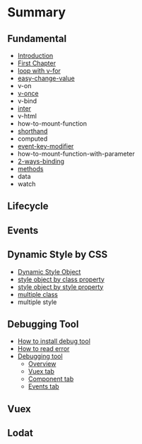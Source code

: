 # Summary

## Fundamental

* [Introduction](README.md)
* [First Chapter](chapter1.md)
* [loop with v-for](v-for.md)
* [easy-change-value](easy-change-value.md)
* v-on
* [v-once](v-once.md)
* v-bind
* [inter](inter.md)
* v-html
* how-to-mount-function
* [shorthand](shorthand.md)
* computed
* [event-key-modifier](event-key-modifier.md)
* how-to-mount-function-with-parameter
* [2-ways-binding](2-ways-binding.md)
* [methods](methods.md)
* data
* watch

## Lifecycle

## Events

## Dynamic Style by CSS

* [Dynamic Style Object](dynamic-style-object.md)
* [style object by class property](v-bindclass.md)
* [style object by style property](how-to-style-control.md)
* [multiple class](multiple-class.md)
* multiple style

## Debugging Tool

* [How to install debug tool](debugging-tool/how-to-install-debug-tool.md)
* [How to read error](debugging-tool/how-to-read-error.md)
* [Debugging tool](debugging-tool/debugging-tool-overview.md)
  * [Overview](debugging-tool/debugging-tool-overview/overview.md)
  * [Vuex tab](debugging-tool/debugging-tool-overview/vuex-tab.md)
  * [Component tab](debugging-tool/debugging-tool-overview/component-tab.md)
  * [Events tab](debugging-tool/debugging-tool-overview/events-tab.md)

## Vuex

## Lodat

